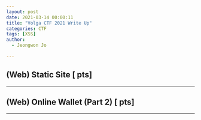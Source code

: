 ```yaml
---
layout: post
date: 2021-03-14 00:00:11
title: "Volga CTF 2021 Write Up"
categories: CTF
tags: [XSS]
author:
  - Jeongwon Jo

---
```

## (Web) Static Site [ pts]

---
## (Web) Online Wallet (Part 2) [ pts]

---

